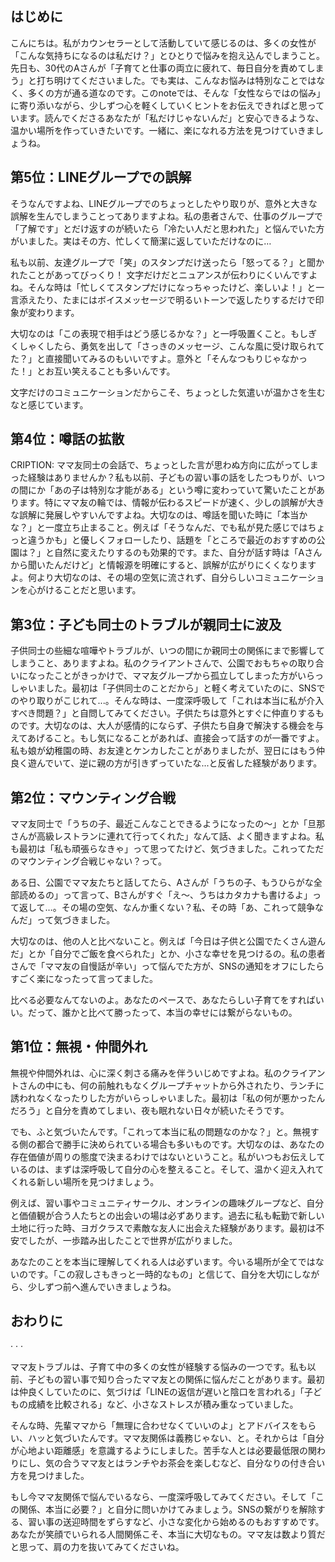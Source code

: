 ## はじめに
こんにちは。私がカウンセラーとして活動していて感じるのは、多くの女性が「こんな気持ちになるのは私だけ？」とひとりで悩みを抱え込んでしまうこと。先日も、30代のAさんが「子育てと仕事の両立に疲れて、毎日自分を責めてしまう」と打ち明けてくださいました。でも実は、こんなお悩みは特別なことではなく、多くの方が通る道なのです。このnoteでは、そんな「女性ならではの悩み」に寄り添いながら、少しずつ心を軽くしていくヒントをお伝えできればと思っています。読んでくださるあなたが「私だけじゃないんだ」と安心できるような、温かい場所を作っていきたいです。一緒に、楽になれる方法を見つけていきましょうね。

## 第5位：LINEグループでの誤解
そうなんですよね、LINEグループでのちょっとしたやり取りが、意外と大きな誤解を生んでしまうことってありますよね。私の患者さんで、仕事のグループで「了解です」とだけ返すのが続いたら「冷たい人だと思われた」と悩んでいた方がいました。実はその方、忙しくて簡潔に返していただけなのに…

私も以前、友達グループで「笑」のスタンプだけ送ったら「怒ってる？」と聞かれたことがあってびっくり！ 文字だけだとニュアンスが伝わりにくいんですよね。そんな時は「忙しくてスタンプだけになっちゃったけど、楽しいよ！」と一言添えたり、たまにはボイスメッセージで明るいトーンで返したりするだけで印象が変わります。  

大切なのは「この表現で相手はどう感じるかな？」と一呼吸置くこと。もしぎくしゃくしたら、勇気を出して「さっきのメッセージ、こんな風に受け取られてた？」と直接聞いてみるのもいいですよ。意外と「そんなつもりじゃなかった！」とお互い笑えることも多いんです。  

文字だけのコミュニケーションだからこそ、ちょっとした気遣いが温かさを生むなと感じています。

## 第4位：噂話の拡散
CRIPTION: ママ友同士の会話で、ちょっとした言が思わぬ方向に広がってしまった経験はありませんか？私も以前、子どもの習い事の話をしたつもりが、いつの間にか「あの子は特別な才能がある」という噂に変わっていて驚いたことがあります。特にママ友の輪では、情報が伝わるスピードが速く、少しの誤解が大きな誤解に発展しやすいんですよね。大切なのは、噂話を聞いた時に「本当かな？」と一度立ち止まること。例えば「そうなんだ、でも私が見た感じではちょっと違うかも」と優しくフォローしたり、話題を「ところで最近のおすすめの公園は？」と自然に変えたりするのも効果的です。また、自分が話す時は「Aさんから聞いたんだけど」と情報源を明確にすると、誤解が広がりにくくなりますよ。何より大切なのは、その場の空気に流されず、自分らしいコミュニケーションを心がけることだと思います。

## 第3位：子ども同士のトラブルが親同士に波及
子供同士の些細な喧嘩やトラブルが、いつの間にか親同士の関係にまで影響してしまうこと、ありますよね。私のクライアントさんで、公園でおもちゃの取り合いになったことがきっかけで、ママ友グループから孤立してしまった方がいらっしゃいました。最初は「子供同士のことだから」と軽く考えていたのに、SNSでのやり取りがこじれて...。そんな時は、一度深呼吸して「これは本当に私が介入すべき問題？」と自問してみてください。子供たちは意外とすぐに仲直りするものです。大切なのは、大人が感情的にならず、子供たち自身で解決する機会を与えてあげること。もし気になることがあれば、直接会って話すのが一番ですよ。私も娘が幼稚園の時、お友達とケンカしたことがありましたが、翌日にはもう仲良く遊んでいて、逆に親の方が引きずっていたな...と反省した経験があります。

## 第2位：マウンティング合戦
ママ友同士で「うちの子、最近こんなことできるようになったの～」とか「旦那さんが高級レストランに連れて行ってくれた」なんて話、よく聞きますよね。私も最初は「私も頑張らなきゃ」って思ってたけど、気づきました。これってただのマウンティング合戦じゃない？って。

ある日、公園でママ友たちと話してたら、Aさんが「うちの子、もうひらがな全部読めるの」って言って、Bさんがすぐ「え～、うちはカタカナも書けるよ」って返して…。その場の空気、なんか重くない？私、その時「あ、これって競争なんだ」って気づきました。

大切なのは、他の人と比べないこと。例えば「今日は子供と公園でたくさん遊んだ」とか「自分でご飯を食べられた」とか、小さな幸せを見つけるの。私の患者さんで「ママ友の自慢話が辛い」って悩んでた方が、SNSの通知をオフにしたらすごく楽になったって言ってました。

比べる必要なんてないのよ。あなたのペースで、あなたらしい子育てをすればいい。だって、誰かと比べて勝ったって、本当の幸せには繋がらないもの。

## 第1位：無視・仲間外れ
無視や仲間外れは、心に深く刺さる痛みを伴ういじめですよね。私のクライアントさんの中にも、何の前触れもなくグループチャットから外されたり、ランチに誘われなくなったりした方がいらっしゃいました。最初は「私の何が悪かったんだろう」と自分を責めてしまい、夜も眠れない日々が続いたそうです。

でも、ふと気づいたんです。「これって本当に私の問題なのかな？」と。無視する側の都合で勝手に決められている場合も多いものです。大切なのは、あなたの存在価値が周りの態度で決まるわけではないということ。私がいつもお伝えしているのは、まずは深呼吸して自分の心を整えること。そして、温かく迎え入れてくれる新しい場所を見つけましょう。

例えば、習い事やコミュニティサークル、オンラインの趣味グループなど、自分と価値観が合う人たちとの出会いの場は必ずあります。過去に私も転勤で新しい土地に行った時、ヨガクラスで素敵な友人に出会えた経験があります。最初は不安でしたが、一歩踏み出したことで世界が広がりました。

あなたのことを本当に理解してくれる人は必ずいます。今いる場所が全てではないのです。「この寂しさもきっと一時的なもの」と信じて、自分を大切にしながら、少しずつ前へ進んでいきましょうね。

## おわりに
· · ·

ママ友トラブルは、子育て中の多くの女性が経験する悩みの一つです。私も以前、子どもの習い事で知り合ったママ友との関係に悩んだことがあります。最初は仲良くしていたのに、気づけば「LINEの返信が遅いと陰口を言われる」「子どもの成績を比較される」など、小さなストレスが積み重なっていました。

そんな時、先輩ママから「無理に合わせなくていいのよ」とアドバイスをもらい、ハッと気づいたんです。ママ友関係は義務じゃない、と。それからは「自分が心地よい距離感」を意識するようにしました。苦手な人とは必要最低限の関わりにし、気の合うママ友とはランチやお茶会を楽しむなど、自分なりの付き合い方を見つけました。

もし今ママ友関係で悩んでいるなら、一度深呼吸してみてください。そして「この関係、本当に必要？」と自分に問いかけてみましょう。SNSの繋がりを解除する、習い事の送迎時間をずらすなど、小さな変化から始めるのもおすすめです。あなたが笑顔でいられる人間関係こそ、本当に大切なもの。ママ友は数より質だと思って、肩の力を抜いてみてくださいね。

